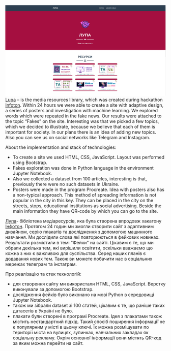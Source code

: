 <img src="https://raw.githubusercontent.com/YaroslavChelentano/Lupa/main/screenshotLupa.png">
<a href="https://yaroslavchelentano.github.io/Lupa/index.html">Lupa</a> – is the media resources library, which was created during hackathon <a href="https://inscience.io/infothone/">Infoton</a>. Within 24 hours we were able to create a site with adaptive design, a series of posters and investigation with machine learning. We explored words which were repeated in the fake news. Our results were attached to the topic “Fakes” on the site. Interesting was that we picked a few topics, which we decided to illustrate, because we believe that each of them is important for society. In our plans there is an idea of adding new topics. Also you can see us on social networks like Telegram and Instagram.

About the implementation and stack of technologies:

 - To create a site we used HTML, CSS, JavaScript. Layout was performed using Bootstrap.
 - Fakes exploration was done in Python language in the environment Jupyter Notebook.
 - Also we collected a dataset from 100 articles, interesting is that, previously there were no such datasets in Ukraine.
 - Posters were made in the program Procreate. Idea with posters also has a non-typical approach. This method of spreading information is not popular in the city in this key. They can be placed in the city on the streets, stops, educational institutions as social advertising. Beside the main information they have QR-code by which you can go to the site.


<a href="https://yaroslavchelentano.github.io/Lupa/index.html">Лупа</a>- бібліотека медіаресурсів, яка була створена впродовж хакатону <a href="https://inscience.io/infothone/">Інфотон</a>.
Протягом 24 годин ми змогли створити сайт з адаптивним дизайном, серію плакатів та дослідження з допомогою машинного навчання. Ми дослідили слова які повторюються в фейкових новинах. Резуль</a>тати розмістили в темі "Фейки" на сайті. Цікавим є те, що ми обрали декілька тем, які вирішили освітити, оскільки вважаємо що кожна з них є важливою для суспільства. Серед наших планів є додавання нових тем.
Також ви можете побачити нас в соціальних мережах телеграм та інстаграм.

Про реалізацію та стек технологій:
- для створення сайту ми використали HTML, CSS, JavaScript. Верстку виконували за допомогою Bootstrap.
- дослідження фейків було виконано на мові Python в середовищі Jupyter Notebook.
- також ми зібрали dataset зі 100 статей, цікавим є те, що раніше таких датасетів в Україні не було.
- плакати були створені в програмі Procreate. Ідея з плакатами також містить нестандартний підхід. Такий спосіб поширення інформації не є популярним у місті в цьому ключі.
Їх можна розміщувати по території міста на вулицях, зупинках, навчальних закладах як соціальну рекламу. Окрім основної інформації вони містять QR-код за яким можна перейти на сайт.
